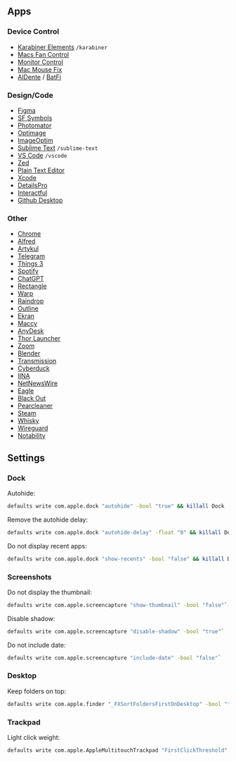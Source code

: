 ## Apps

### Device Control
- [Karabiner Elements](https://karabiner-elements.pqrs.org) `/karabiner`
- [Macs Fan Control](https://crystalidea.com/macs-fan-control)
- [Monitor Control](https://github.com/MonitorControl/MonitorControl)
- [Mac Mouse Fix](https://macmousefix.com)
- [AlDente](https://apphousekitchen.com) / [BatFi](https://micropixels.software/apps/batfi)

### Design/Code
- [Figma](https://figma.com/downloads)
- [SF Symbols](https://developer.apple.com/sf-symbols)
- [Photomator](https://www.pixelmator.com/photomator)
- [Optimage](https://optimage.app)
- [ImageOptim](https://imageoptim.com)
- [Sublime Text](https://www.sublimetext.com) `/sublime-text`
- [VS Code](https://code.visualstudio.com) `/vscode`
- [Zed](https://zed.dev)
- [Plain Text Editor](https://sindresorhus.com/plain-text-editor)
- [Xcode](https://developer.apple.com/xcode)
- [DetailsPro](https://detailspro.app)
- [Interactful](https://hdthomas.com/apps/interact)
- [Github Desktop](https://github.com/apps/desktop)

### Other
- [Chrome](https://www.google.com/chrome/)
- [Alfred](https://www.alfredapp.com)
- [Artykul](https://artykul.org)
- [Telegram](https://desktop.telegram.org)
- [Things 3](https://culturedcode.com/things/)
- [Spotify](https://spotify.com)
- [ChatGPT](https://openai.com/chatgpt)
- [Rectangle](https://rectangleapp.com)
- [Warp](https://1.1.1.1)
- [Raindrop](https://raindrop.io)
- [Outline](https://getoutline.org)
- [Ekran](https://hands.do/ekran)
- [Maccy](https://maccy.app)
- [AnyDesk](https://anydesk.com)
- [Thor Launcher](https://github.com/gbammc/Thor)
- [Zoom](https://zoom.us)
- [Blender](https://www.blender.org/download)
- [Transmission](https://transmissionbt.com)
- [Cyberduck](https://cyberduck.io)
- [IINA](https://iina.io)
- [NetNewsWire](https://netnewswire.com)
- [Eagle](https://eagle.cool)
- [Black Out](https://sindresorhus.com/black-out)
- [Pearcleaner](https://github.com/alienator88/Pearcleaner)
- [Steam](https://store.steampowered.com/about)
- [Whisky](https://github.com/Whisky-App/Whisky)
- [Wireguard](https://www.wireguard.com)
- [Notability](https://notability.com)

## Settings

### Dock

Autohide:

```bash
defaults write com.apple.dock "autohide" -bool "true" && killall Dock
```

Remove the autohide delay:

```bash
defaults write com.apple.dock "autohide-delay" -float "0" && killall Dock
```

Do not display recent apps:

```bash
defaults write com.apple.dock "show-recents" -bool "false" && killall Dock
```

### Screenshots

Do not display the thumbnail:

```bash
defaults write com.apple.screencapture "show-thumbnail" -bool "false"`
```

Disable shadow:

```bash
defaults write com.apple.screencapture "disable-shadow" -bool "true"`
```

Do not include date:

```bash
defaults write com.apple.screencapture "include-date" -bool "false"`
```

### Desktop

Keep folders on top:

```bash
defaults write com.apple.finder "_FXSortFoldersFirstOnDesktop" -bool "true" && killall Finder`
```

### Trackpad

Light click weight:

```bash
defaults write com.apple.AppleMultitouchTrackpad "FirstClickThreshold" -int "0"
```
